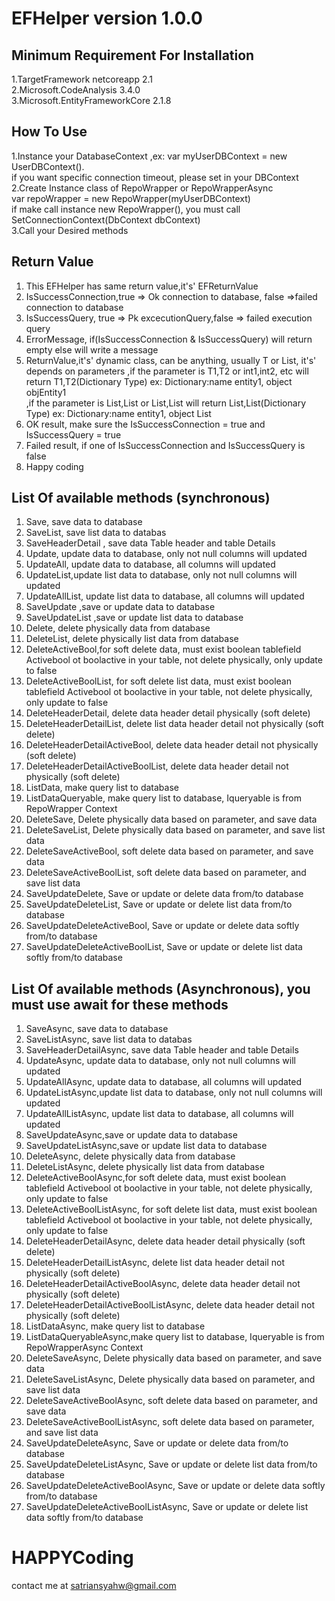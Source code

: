 # EFHelper version 1.0.0
## Minimum Requirement For Installation  
   1.TargetFramework netcoreapp 2.1 </br>
   2.Microsoft.CodeAnalysis 3.4.0 </br>
   3.Microsoft.EntityFrameworkCore 2.1.8 </br>

## How To Use
   1.Instance your DatabaseContext ,ex: var myUserDBContext = new UserDBContext(). </br>
     if you want specific connection timeout, please set in your DBContext</br>
   2.Create Instance class of RepoWrapper or  RepoWrapperAsync </br>
     var repoWrapper =  new RepoWrapper(myUserDBContext) </br>
     if make call instance new RepoWrapper(), you must call SetConnectionContext(DbContext dbContext) </br>
   3.Call your Desired methods

## Return Value
   1. This EFHelper has same return value,it's' EFReturnValue
   2. IsSuccessConnection,true =>  Ok connection to database, false =>failed connection to database
   3. IsSuccessQuery, true => Pk excecutionQuery,false => failed execution query
   4. ErrorMessage, if(IsSuccessConnection & IsSuccessQuery) will return empty else will write a message
   5. ReturnValue,it's' dynamic class, can be anything, usually T or List<T>, it's' depends on parameters
      ,if the parameter is T1,T2 or int1,int2, etc will return T1,T2(Dictionary Type)
	  ex: Dictionary:name entity1, object objEntity1     
	  ,if the parameter is List<T1>,List<T2> or List<int1>,List<int2> will return List<T1>,List<T2>(Dictionary Type)
	  ex: Dictionary:name entity1, object List<objEntity1>   
   6. OK result, make sure the IsSuccessConnection = true and IsSuccessQuery = true
   7. Failed result, if one of IsSuccessConnection and IsSuccessQuery is false
   8. Happy coding

## List Of available methods (synchronous)
   1. Save, save data to database
   2. SaveList, save list data to databas
   3. SaveHeaderDetail , save data Table header and table Details
   4. Update, update data to database, only not null columns will updated
   5. UpdateAll, update data to database, all columns will updated
   6. UpdateList,update list data to database, only not null columns will updated
   7. UpdateAllList, update list data to database, all columns will updated
   8. SaveUpdate ,save or update data to database
   9. SaveUpdateList ,save or update list data to database
   10. Delete, delete physically data from database
   11. DeleteList, delete physically list data from database
   12. DeleteActiveBool,for soft delete data, must exist boolean tablefield Activebool ot boolactive in your table,
	  not delete physically, only update to false
   13. DeleteActiveBoolList, for soft delete list data, must exist boolean tablefield Activebool ot boolactive in your table,
	   not delete physically, only update to false
   14. DeleteHeaderDetail, delete data header detail physically (soft delete)
   15. DeleteHeaderDetailList, delete list data header detail not physically (soft delete)
   16. DeleteHeaderDetailActiveBool, delete data header detail not physically (soft delete)
   17. DeleteHeaderDetailActiveBoolList, delete data header detail not physically (soft delete)
   18. ListData, make query list to database
   19. ListDataQueryable, make query list to database, Iqueryable is from RepoWrapper Context
   20. DeleteSave, Delete physically data based on parameter, and save data
   21. DeleteSaveList, Delete physically data based on parameter, and save list data
   20. DeleteSaveActiveBool, soft delete data based on parameter, and save data
   21. DeleteSaveActiveBoolList, soft delete data based on parameter, and save list data
   22. SaveUpdateDelete, Save or update or delete data from/to database
   23. SaveUpdateDeleteList, Save or update or delete list data from/to database
   24. SaveUpdateDeleteActiveBool, Save or update or delete data softly from/to database
   25. SaveUpdateDeleteActiveBoolList, Save or update or delete list data softly from/to database

## List Of available methods (Asynchronous), you must use await for these methods
   1. SaveAsync, save data to database
   2. SaveListAsync, save list data to databas
   3. SaveHeaderDetailAsync, save data Table header and table Details
   4. UpdateAsync, update data to database, only not null columns will updated
   5. UpdateAllAsync, update data to database, all columns will updated
   6. UpdateListAsync,update list data to database, only not null columns will updated
   7. UpdateAllListAsync, update list data to database, all columns will updated
   8. SaveUpdateAsync,save or update data to database
   9. SaveUpdateListAsync,save or update list data to database
   10. DeleteAsync, delete physically data from database
   11. DeleteListAsync, delete physically list data from database
   12. DeleteActiveBoolAsync,for soft delete data, must exist boolean tablefield Activebool ot boolactive in your table,
	  not delete physically, only update to false
   13. DeleteActiveBoolListAsync, for soft delete list data, must exist boolean tablefield Activebool ot boolactive in your table,
	   not delete physically, only update to false
   14. DeleteHeaderDetailAsync, delete data header detail physically (soft delete)
   15. DeleteHeaderDetailListAsync, delete list data header detail not physically (soft delete)
   16. DeleteHeaderDetailActiveBoolAsync, delete data header detail not physically (soft delete)
   17. DeleteHeaderDetailActiveBoolListAsync, delete data header detail not physically (soft delete)
   18. ListDataAsync, make query list to database
   19. ListDataQueryableAsync,make query list to database, Iqueryable is from RepoWrapperAsync Context
   20. DeleteSaveAsync, Delete physically data based on parameter, and save data
   21. DeleteSaveListAsync, Delete physically data based on parameter, and save list data
   20. DeleteSaveActiveBoolAsync, soft delete data based on parameter, and save data
   21. DeleteSaveActiveBoolListAsync, soft delete data based on parameter, and save list data
   22. SaveUpdateDeleteAsync, Save or update or delete data from/to database
   23. SaveUpdateDeleteListAsync, Save or update or delete list data from/to database
   24. SaveUpdateDeleteActiveBoolAsync, Save or update or delete data softly from/to database
   25. SaveUpdateDeleteActiveBoolListAsync, Save or update or delete list data softly from/to database


# HAPPYCoding

contact me at satriansyahw@gmail.com




	   
